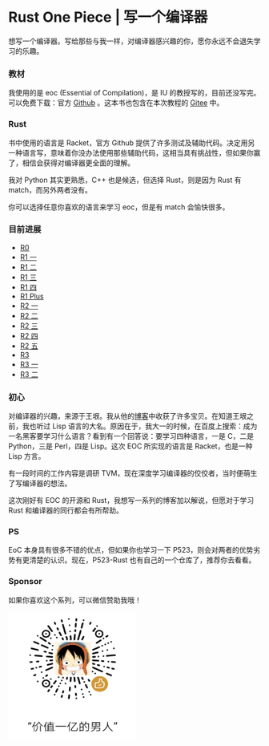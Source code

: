 # Rust One Piece | 写一个编译器

想写一个编译器。写给那些与我一样，对编译器感兴趣的你，愿你永远不会退失学习的乐趣。

### 教材

我使用的是 eoc (Essential of Compilation)，是 IU 的教授写的，目前还没写完。可以免费下载：官方 [Github](https://github.com/IUCompilerCourse/public-student-support-code) 。这本书也包含在本次教程的 [Gitee](https://gitee.com/siriusdemon/Rust-One-Piece) 中。

### Rust

书中使用的语言是 Racket，官方 Github 提供了许多测试及辅助代码。决定用另一种语言写，意味着你没办法使用那些辅助代码，这相当具有挑战性，但如果你赢了，相信会获得对编译器更全面的理解。

我对 Python 其实更熟悉，C++ 也是候选，但选择 Rust，则是因为 Rust 有 match，而另外两者没有。

你可以选择任意你喜欢的语言来学习 eoc，但是有 match 会愉快很多。


### 目前进展

+ [R0](blog/r0.md)
+ [R1 一](blog/r1.md)
+ [R1 二](blog/r1_2.md)
+ [R1 三](blog/r1_3.md)
+ [R1 四](blog/r1_4.md)
+ [R1 Plus](blog/r1plus.md)
+ [R2 一](blog/r2.md)
+ [R2 二](blog/r2_2.md)
+ [R2 三](blog/r2_3.md)
+ [R2 四](blog/r2_4.md)
+ [R2 五](blog/r2_5.md)
+ [R3](blog/r3.md)
+ [R3 一](blog/r3_1.md)
+ [R3 二](blog/r3_2.md)

### 初心

对编译器的兴趣，来源于王垠。我从他的[博客](http://www.yinwang.org/)中收获了许多宝贝。在知道王垠之前，我也听过 Lisp 语言的大名。原因在于，我大一的时候，在百度上搜索：成为一名黑客要学习什么语言？看到有一个回答说：要学习四种语言，一是 C，二是 Python，三是 Perl，四是 Lisp。这次 EOC 所实现的语言是 Racket，也是一种 Lisp 方言。

有一段时间的工作内容是调研 TVM，现在深度学习编译器的佼佼者，当时便萌生了写编译器的想法。

这次刚好有 EOC 的开源和 Rust，我想写一系列的博客加以解说，但愿对于学习 Rust 和编译器的同行都会有所帮助。

### PS

EoC 本身具有很多不错的优点，但如果你也学习一下 P523，则会对两者的优势劣势有更清楚的认识。现在，P523-Rust 也有自己的一个仓库了，推荐你去看看。

### Sponsor

如果你喜欢这个系列，可以微信赞助我哦！

<img src="sponsor/wechat.png" width=255 height=255 />